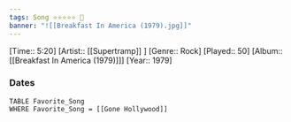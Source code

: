 ```yaml
---
tags: Song ⭐⭐⭐⭐⭐ 💛
banner: "![[Breakfast In America (1979).jpg]]"
---
```

[Time:: 5:20]
[Artist:: [[Supertramp]] ]
[Genre:: Rock]
[Played:: 50]
[Album:: [[Breakfast In America (1979)]]]
[Year:: 1979]
### Dates
````dataview
TABLE Favorite_Song
WHERE Favorite_Song = [[Gone Hollywood]]
````